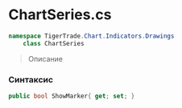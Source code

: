 
# ChartSeries.cs
```csharp
namespace TigerTrade.Chart.Indicators.Drawings  
    class ChartSeries
```

> Описание

### Синтаксис
```csharp
public bool ShowMarker{ get; set; }
```
